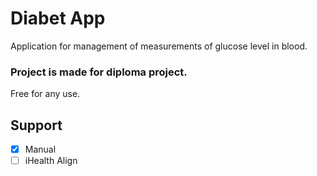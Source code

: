 Diabet App
=====================

Application for management of measurements of glucose level in blood. 

### Project is made for diploma project.

Free for any use.

## Support

- [x] Manual
- [ ] iHealth Align